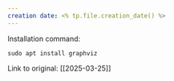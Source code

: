 ```yaml
---
creation date: <% tp.file.creation_date() %>
---
```

Installation command:

```
sudo apt install graphviz
```
Link to original: [[2025-03-25]]
